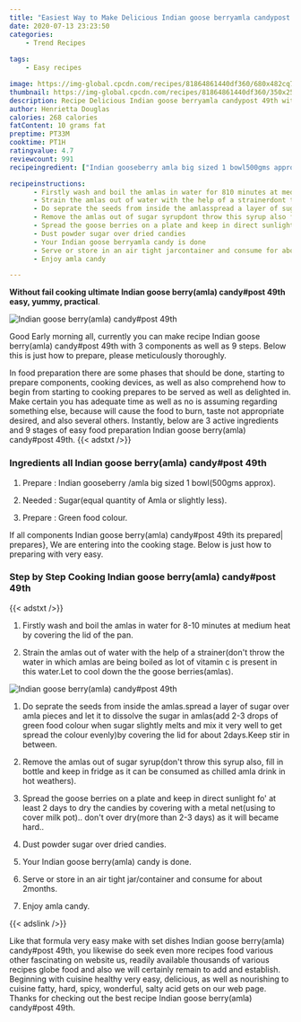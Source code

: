 ```yaml
---
title: "Easiest Way to Make Delicious Indian goose berryamla candypost 49th"
date: 2020-07-13 23:23:50
categories:
    - Trend Recipes
    
tags:
    - Easy recipes

image: https://img-global.cpcdn.com/recipes/81864861440df360/680x482cq70/indian-goose-berryamla-candypost-49th-recipe-main-photo.jpg
thumbnail: https://img-global.cpcdn.com/recipes/81864861440df360/350x250cq70/indian-goose-berryamla-candypost-49th-recipe-main-photo.jpg
description: Recipe Delicious Indian goose berryamla candypost 49th with 3 ingredients and 9 stages of easy cooking.
author: Henrietta Douglas
calories: 268 calories
fatContent: 10 grams fat
preptime: PT33M
cooktime: PT1H
ratingvalue: 4.7
reviewcount: 991
recipeingredient: ["Indian gooseberry amla big sized 1 bowl500gms approx", "Sugarequal quantity of Amla or slightly less", "Green food colour"]

recipeinstructions: 
      - Firstly wash and boil the amlas in water for 810 minutes at medium heat by covering the lid of the pan 
      - Strain the amlas out of water with the help of a strainerdont throw the water in which amlas are being boiled as lot of vitamin c is present in this waterLet to cool down the the goose berriesamlas 
      - Do seprate the seeds from inside the amlasspread a layer of sugar over amla pieces and let it to dissolve the sugar in amlasadd 23 drops of green food colour when sugar slightly melts and mix it very well to get spread the colour evenlyby covering the lid for about 2daysKeep stir in between 
      - Remove the amlas out of sugar syrupdont throw this syrup also fill in bottle and keep in fridge as it can be consumed as chilled amla drink in hot weathers 
      - Spread the goose berries on a plate and keep in direct sunlight fo at least 2 days to dry the candies by covering with a metal netusing to cover milk pot dont over drymore than 23 days as it will became hard 
      - Dust powder sugar over dried candies 
      - Your Indian goose berryamla candy is done 
      - Serve or store in an air tight jarcontainer and consume for about 2months 
      - Enjoy amla candy

---
```




**Without fail cooking ultimate Indian goose berry(amla) candy#post 49th easy, yummy, practical**. 


![Indian goose berry(amla) candy#post 49th](https://img-global.cpcdn.com/recipes/81864861440df360/680x482cq70/indian-goose-berryamla-candypost-49th-recipe-main-photo.jpg "Indian goose berry(amla) candy#post 49th")




Good Early morning all, currently you can make recipe Indian goose berry(amla) candy#post 49th with 3 components as well as 9 steps. Below this is just how to prepare, please meticulously thoroughly.

In food preparation there are some phases that should be done, starting to prepare components, cooking devices, as well as also comprehend how to begin from starting to cooking prepares to be served as well as delighted in. Make certain you has adequate time as well as no is assuming regarding something else, because will cause the food to burn, taste not appropriate desired, and also several others. Instantly, below are 3 active ingredients and 9 stages of easy food preparation Indian goose berry(amla) candy#post 49th.
{{< adstxt />}}

### Ingredients all Indian goose berry(amla) candy#post 49th


1. Prepare  : Indian gooseberry /amla big sized 1 bowl(500gms approx).

1. Needed  : Sugar(equal quantity of Amla or slightly less).

1. Prepare  : Green food colour.



If all components Indian goose berry(amla) candy#post 49th its prepared| prepares}, We are entering into the cooking stage. Below is just how to preparing with very easy.

### Step by Step Cooking Indian goose berry(amla) candy#post 49th

{{< adstxt />}}


1. Firstly wash and boil the amlas in water for 8-10 minutes at medium heat by covering the lid of the pan.



1. Strain the amlas out of water with the help of a strainer(don&#39;t throw the water in which amlas are being boiled as lot of vitamin c is present in this water.Let to cool down the the goose berries(amlas).



![Indian goose berry(amla) candy#post 49th](https://img-global.cpcdn.com/steps/8d365e06ea8852e2/160x128cq70/indian-goose-berryamla-candypost-49th-recipe-step-2-photo.jpg" "Indian goose berry(amla) candy#post 49th")



1. Do seprate the seeds from inside the amlas.spread a layer of sugar over amla pieces and let it to dissolve the sugar in amlas(add 2-3 drops of green food colour when sugar slightly melts and mix it very well to get spread the colour evenly)by covering the lid for about 2days.Keep stir in between.



1. Remove the amlas out of sugar syrup(don&#39;t throw this syrup also, fill in bottle and keep in fridge as it can be consumed as chilled amla drink in hot weathers).



1. Spread the goose berries on a plate and keep in direct sunlight fo&#39; at least 2 days to dry the candies by covering with a metal net(using to cover milk pot).. don&#39;t over dry(more than 2-3 days) as it will became hard..



1. Dust powder sugar over dried candies.



1. Your Indian goose berry(amla) candy is done.



1. Serve or store in an air tight jar/container and consume for about 2months.



1. Enjoy amla candy.





{{< adslink />}}

Like that formula very easy make with set dishes Indian goose berry(amla) candy#post 49th, you likewise do seek even more recipes food various other fascinating on website us, readily available thousands of various recipes globe food and also we will certainly remain to add and establish. Beginning with cuisine healthy very easy, delicious, as well as nourishing to cuisine fatty, hard, spicy, wonderful, salty acid gets on our web page. Thanks for checking out the best recipe Indian goose berry(amla) candy#post 49th.
